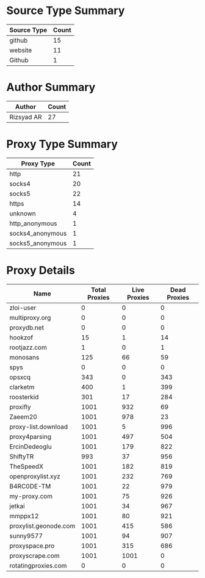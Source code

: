# Source Type Summary

| Source Type | Count |
|-------------|-------|
| github | 15 |
| website | 11 |
| Github | 1 |


# Author Summary

| Author | Count |
|--------|-------|
| Rizsyad AR | 27 |


# Proxy Type Summary

| Proxy Type | Count |
|------------|-------|
| http | 21 |
| socks4 | 20 |
| socks5 | 22 |
| https | 14 |
| unknown | 4 |
| http_anonymous | 1 |
| socks4_anonymous | 1 |
| socks5_anonymous | 1 |


# Proxy Details

| Name | Total Proxies | Live Proxies | Dead Proxies |
|------|---------------|--------------|---------------|
| zloi-user | 0 | 0 | 0 |
| multiproxy.org | 0 | 0 | 0 |
| proxydb.net | 0 | 0 | 0 |
| hookzof | 15 | 1 | 14 |
| rootjazz.com | 1 | 0 | 1 |
| monosans | 125 | 66 | 59 |
| spys | 0 | 0 | 0 |
| opsxcq | 343 | 0 | 343 |
| clarketm | 400 | 1 | 399 |
| roosterkid | 301 | 17 | 284 |
| proxifly | 1001 | 932 | 69 |
| Zaeem20 | 1001 | 978 | 23 |
| proxy-list.download | 1001 | 5 | 996 |
| proxy4parsing | 1001 | 497 | 504 |
| ErcinDedeoglu | 1001 | 179 | 822 |
| ShiftyTR | 993 | 37 | 956 |
| TheSpeedX | 1001 | 182 | 819 |
| openproxylist.xyz | 1001 | 232 | 769 |
| B4RC0DE-TM | 1001 | 22 | 979 |
| my-proxy.com | 1001 | 75 | 926 |
| jetkai | 1001 | 34 | 967 |
| mmppx12 | 1001 | 80 | 921 |
| proxylist.geonode.com | 1001 | 415 | 586 |
| sunny9577 | 1001 | 94 | 907 |
| proxyspace.pro | 1001 | 315 | 686 |
| proxyscrape.com | 1001 | 1001 | 0 |
| rotatingproxies.com | 0 | 0 | 0 |
